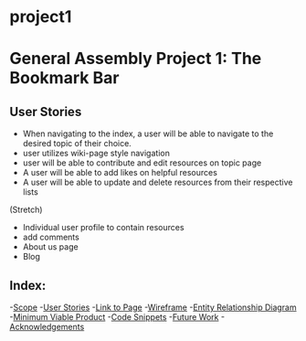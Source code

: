 # project1

# General Assembly Project 1: The Bookmark Bar
## User Stories
- When navigating to the index, a user will be able to navigate to the desired topic of their choice.
- user utilizes wiki-page style navigation
- user will be able to contribute and edit resources on topic page
- A user will be able to add likes on helpful resources
- A user will be able to update and delete resources from their respective lists



(Stretch)
- Individual user profile to contain resources
- add comments
- About us page
- Blog

## Index:

-[Scope](#Scope)
-[User Stories](#user-stories)
-[Link to Page](#link-to-page)
-[Wireframe](#wireframe)
-[Entity Relationship Diagram](#entity-relationship-diagram)
-[Minimum Viable Product](#minimum-viable-product)
-[Code Snippets](#code-snippets)
-[Future Work](#future-work)
-[Acknowledgements](#acknowledgements)



<!-- ## Scope


### Technologies UPDATE

This project is completed with:
 - HTML
 - CSS
 - Javascript
 - Express.js
 - MongoDB
 - Mongoose

## User Stories UPDATE

- sample text


## Link to Page UPDATE
- [page](url)

## Wireframe UPDATE

![Wireframe](https://user-images.githubusercontent.com/87847753/130840701-feecdfe3-310f-4788-8c13-8d837ef82853.png)


## Entity Relationship Diagram

![ERD](https://github.com/jmalabed/project1/blob/main/ERD%20Project%201.png)

## Minimum Viable Product UPDATE
- Create


## Code Snippets UPDATE




## Future Work


## Acknowledgements -->
